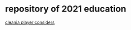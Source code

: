 # repository of 2021 education

[cleania player considers](https://niiok.github.io/inha_ARAI_2021/CLEANIA/player_class.html)